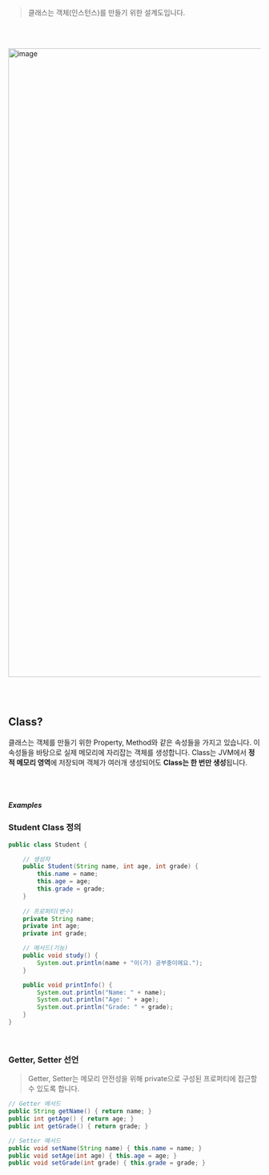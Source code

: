 
> 클래스는 객체(인스턴스)를 만들기 위한 설계도입니다.


<br/><br/>

<img width="1255" alt="image" src="https://github.com/stack-masters/please-study/assets/51194584/fdf36cfd-530b-47ee-bda8-971d756ed021">

<br/><br/>

## Class?

클래스는 객체를 만들기 위한 Property, Method와 같은 속성들을 가지고 있습니다.
이 속성들을 바탕으로 실제 메모리에 자리잡는 객체를 생성합니다.
Class는 JVM에서 **정적 메모리 영역**에 저장되며 객체가 여러개 생성되어도 **Class는 한 번만 생성**됩니다.


<br/><br/>


#### *Examples*


### Student Class 정의

```java
public class Student {

	// 생성자
    public Student(String name, int age, int grade) {
        this.name = name;
        this.age = age;
        this.grade = grade;
    }
    
    // 프로퍼티(변수)
    private String name;
    private int age;
    private int grade;

    // 메서드(기능)
    public void study() {
        System.out.println(name + "이(가) 공부중이에요.");
    }

    public void printInfo() {
        System.out.println("Name: " + name);
        System.out.println("Age: " + age);
        System.out.println("Grade: " + grade);
    }
}
```

<br/>

### Getter, Setter 선언

> Getter, Setter는 메모리 안전성을 위해 private으로 구성된 프로퍼티에 접근할 수 있도록 합니다.


```java
// Getter 메서드
public String getName() { return name; }
public int getAge() { return age; }
public int getGrade() { return grade; }

// Setter 메서드
public void setName(String name) { this.name = name; }
public void setAge(int age) { this.age = age; }
public void setGrade(int grade) { this.grade = grade; }
```
